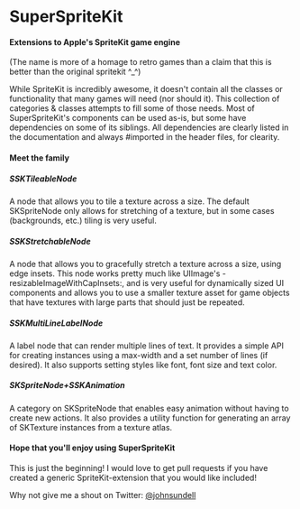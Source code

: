 SuperSpriteKit
==============

#### Extensions to Apple's SpriteKit game engine

(The name is more of a homage to retro games than a claim that this is better than the original spritekit ^_^)

While SpriteKit is incredibly awesome, it doesn't contain all the classes or functionality that many games will need (nor should it).
This collection of categories & classes attempts to fill some of those needs.
Most of SuperSpriteKit's components can be used as-is, but some have dependencies on some of its siblings.
All dependencies are clearly listed in the documentation and always #imported in the header files, for clearity.

#### Meet the family

##### SSKTileableNode

A node that allows you to tile a texture across a size. The default SKSpriteNode only allows for stretching of a texture, but in some cases (backgrounds, etc.) tiling is very useful.

##### SSKStretchableNode

A node that allows you to gracefully stretch a texture across a size, using edge insets. This node works pretty much like UIImage's -resizableImageWithCapInsets:, and is very useful for dynamically sized UI components and allows you to use a smaller texture asset for game objects that have textures with large parts that should just be repeated.

##### SSKMultiLineLabelNode

A label node that can render multiple lines of text. It provides a simple API for creating instances using a max-width and a set number of lines (if desired). It also supports setting styles like font, font size and text color.

##### SKSpriteNode+SSKAnimation

A category on SKSpriteNode that enables easy animation without having to create new actions. It also provides a utility function for generating an array of SKTexture instances from a texture atlas.

#### Hope that you'll enjoy using SuperSpriteKit

This is just the beginning! I would love to get pull requests if you have created a generic SpriteKit-extension that you would like included!

Why not give me a shout on Twitter: [@johnsundell](https://twitter.com/johnsundell)